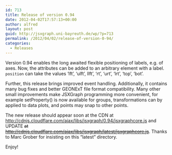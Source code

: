 ```yaml
---
id: 713
title: Release of version 0.94
date: 2012-04-02T17:57:13+00:00
author: alfred
layout: post
guid: http://jsxgraph.uni-bayreuth.de/wp/?p=713
permalink: /2012/04/02/release-of-version-0-94/
categories:
  - Releases
---
```

Version 0.94 enables the long awaited flexible positioning of labels, e.g. of axes. Now, the attributes can be added to an arbitrary element with a label. `position` can take the values &#8216;lft&#8217;, &#8216;ulft&#8217;, llft&#8217;, &#8216;rt&#8217;, &#8216;urt&#8217;, &#8216;lrt&#8217;, &#8216;top&#8217;, &#8216;bot&#8217;.
  
Further, this release brings improved event handling. Additionally, it contains many bug fixes and better GEONExT file format compatibility. Many other small improvements make JSXGraph programming more convenient, for example setProperty() is now available for groups, transformations can by applied to data plots, and points may snap to other points.
  
The new release should appear soon at the CDN at <http://cdnjs.cloudflare.com/ajax/libs/jsxgraph/0.94/jsxgraphcore.js> and UPDATE <del datetime="2012-05-14T08:41:03+00:00">at <a href="http://cdnjs.cloudflare.com/ajax/libs/jsxgraph/latest/jsxgraphcore.js">http://cdnjs.cloudflare.com/ajax/libs/jsxgraph/latest/jsxgraphcore.js</a></del>. Thanks to Marc Grober for insisting on this &#8220;latest&#8221; directory.
  
Enjoy!